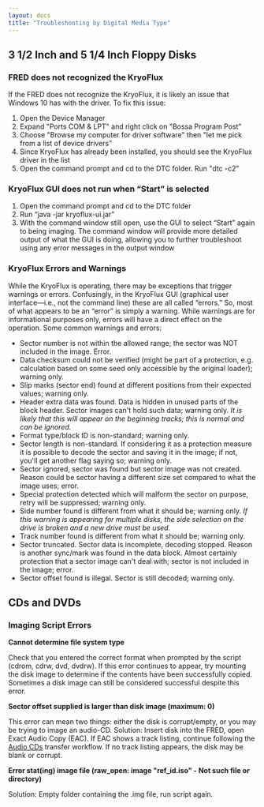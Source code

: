 ```yaml
---
layout: docs
title: "Troubleshooting by Digital Media Type"
---
```


## 3 1/2 Inch and 5 1/4 Inch Floppy Disks

### FRED does not recognized the KryoFlux

If the FRED does not recognize the KryoFlux, it is likely an issue that Windows 10 has with the driver. To fix this issue:

1.  Open the Device Manager
2.  Expand "Ports COM & LPT" and right click on "Bossa Program Post"
3.  Choose "Browse my computer for driver software" then "let me pick
    from a list of device drivers"
4.  Since KryoFlux has already been installed, you should see the
    KryoFlux driver in the list
5.  Open the command prompt and cd to the DTC folder. Run "dtc -c2"

### KryoFlux GUI does not run when “Start” is selected

1.  Open the command prompt and cd to the DTC folder
2.  Run “java -jar kryoflux-ui.jar”
3.  With the command window still open, use the GUI to select “Start”
    again to being imaging. The command window will provide more
    detailed output of what the GUI is doing, allowing you to further
    troubleshoot using any error messages in the output window

### KryoFlux Errors and Warnings

While the KryoFlux is operating, there may be exceptions that trigger warnings or errors. Confusingly, in the KryoFlux GUI (graphical user interface—i.e., not the command line) these are all called “errors.” So, most of what appears to be an “error” is simply a warning. While warnings are for informational purposes only, errors will have a direct effect on the operation. Some common warnings and errors:

-   Sector number is not within the allowed range; the sector was NOT included in the image. Error.
-   Data checksum could not be verified (might be part of a protection, e.g. calculation based on some seed only accessible by the original loader); warning only.
-   Slip marks (sector end) found at different positions from their expected values; warning only.
-   Header extra data was found. Data is hidden in unused parts of the block header. Sector images can't hold such data; warning only. *It is likely that this will appear on the beginning tracks; this is normal and can be ignored.*
-   Format type/block ID is non-standard; warning only.
-   Sector length is non-standard. If considering it as a protection measure it is possible to decode the sector and saving it in the image; if not, you'll get another flag saying so; warning only.
-   Sector ignored, sector was found but sector image was not created. Reason could be sector having a different size set compared to what the image uses; error.
-   Special protection detected which will malform the sector on purpose, retry will be suppressed; warning only.
-   Side number found is different from what it should be; warning only. *If this warning is appearing for multiple disks, the side selection on the drive is broken and a new drive must be used.*
-   Track number found is different from what it should be; warning only.
-   Sector truncated. Sector data is incomplete, decoding stopped. Reason is another sync/mark was found in the data block. Almost certainly protection that a sector image can't deal with; sector is not included in the image; error.
-   Sector offset found is illegal. Sector is still decoded; warning only.

## CDs and DVDs

### Imaging Script Errors

**Cannot determine file system type**

Check that you entered the correct format when prompted by the script (cdrom, cdrw, dvd, dvdrw). If this error continues to appear, try mounting the disk image to determine if the contents have been successfully copied. Sometimes a disk image can still be considered successful despite this error.

**Sector offset supplied is larger than disk image (maximum: 0)**

This error can mean two things: either the disk is corrupt/empty, or you may be trying to image an audio-CD.
Solution: Insert disk into the FRED, open Exact Audio Copy (EAC). If EAC shows a track listing, continue following the [Audio CDs](#audio-cds) transfer workflow. If no track listing appears, the disk may be blank or corrupt. 

**Error stat(ing) image file (raw_open: image "ref_id.iso" - Not such file or directory)**

Solution: Empty folder containing the .img file, run script again.


